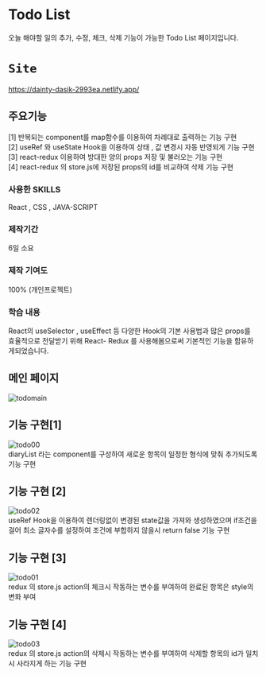 # Todo List
오늘 해야할 일의 추가, 수정, 체크, 삭제 기능이 가능한 Todo List 페이지입니다.

# `Site`
https://dainty-dasik-2993ea.netlify.app/

## 주요기능
[1] 반복되는 component를 map함수를 이용하여 차례대로 출력하는 기능 구현</br>
[2] useRef 와 useState Hook을 이용하여 상태 , 값 변경시 자동 반영되게 기능 구현</br>
[3] react-redux 이용하여 방대한 양의 props 저장 및 불러오는 기능 구현</br>
[4] react-redux 의 store.js에 저장된 props의 id를 비교하여 삭제 기능 구현 </br>


### 사용한 SKILLS 
React , CSS , JAVA-SCRIPT

### 제작기간
6일 소요

### 제작 기여도
100% (개인프로젝트)

### 학습 내용
 React의 useSelector , useEffect 등 다양한 Hook의 기본 사용법과 많은 props를 효율적으로 전달받기 위해 React- Redux 를 사용해봄으로써 기본적인 기능을 함유하게되었습니다.
 
 ## 메인 페이지
![todomain](https://user-images.githubusercontent.com/111400649/195521554-85dd849f-9fb4-4ecb-b90a-07b272d2113a.PNG)
 </br>
 ## 기능 구현[1]
![todo00](https://user-images.githubusercontent.com/111400649/195521559-95af6c0a-d0ad-4812-bb4e-9fee94f1af03.PNG)</br>
diaryList 라는 component를 구성하여 새로운 항목이 일정한 형식에 맞춰 추가되도록 기능 구현
</br>

 ## 기능 구현 [2]
![todo02](https://user-images.githubusercontent.com/111400649/195535871-e37f25b6-592c-4533-9739-118396987ce3.PNG)</br>
useRef Hook을 이용하여 렌더링없이 변경된 state값을 가져와 생성하였으며 if조건을 걸어 최소 글자수를 설정하여 조건에 부합하지 않을시 return false 기능 구현
</br>
## 기능 구현 [3]
![todo01](https://user-images.githubusercontent.com/111400649/195521561-ac6ab9e1-f529-4808-8268-b8e7eeb2e3b8.PNG)</br>
redux 의 store.js action의 체크시 작동하는 변수를 부여하여 완료된 항목은 style의 변화 부여
</br>
## 기능 구현 [4]
![todo03](https://user-images.githubusercontent.com/111400649/195536034-ad953878-8de3-4a83-a9cd-ea89ef8ea462.PNG)</br>
redux 의 store.js action의 삭제시 작동하는 변수를 부여하여 삭제할 항목의 id가 일치시 사라지게 하는 기능 구현
 
